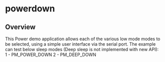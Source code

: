 # powerdown

## Overview
This Power demo application allows each of the various low mode modes to be selected, using a simple user interface via the serial port.
The example can test below sleep modes (Deep sleep is not implemented with new API):
1 - PM_POWER_DOWN
2 - PM_DEEP_DOWN